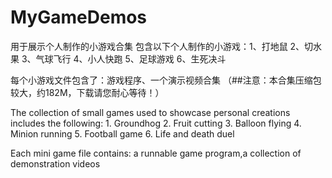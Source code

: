 # MyGameDemos
用于展示个人制作的小游戏合集 
包含以下个人制作的小游戏：1、打地鼠 2、切水果 3、气球飞行 4、小人快跑 5、足球游戏 6、生死决斗

每个小游戏文件包含了：游戏程序、一个演示视频合集
（##注意：本合集压缩包较大，约182M，下载请您耐心等待！）

The collection of small games used to showcase personal creations includes the following: 1. Groundhog 2. Fruit cutting 3. Balloon flying 4. Minion running 5. Football game 6. Life and death duel

Each mini game file contains: a runnable game program,a collection of demonstration videos

